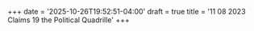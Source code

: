 +++
date = '2025-10-26T19:52:51-04:00'
draft = true
title = '11 08 2023 Claims 19 the Political Quadrille'
+++
